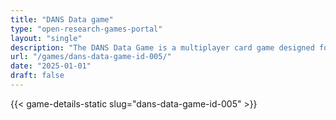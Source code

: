 ```yaml
---
title: "DANS Data game"
type: "open-research-games-portal"
layout: "single"
description: "The DANS Data Game is a multiplayer card game designed for researchers to explore the research data landscape. Players to collect sets of four cards by askin..."
url: "/games/dans-data-game-id-005/"
date: "2025-01-01"
draft: false
---
```


{{< game-details-static slug="dans-data-game-id-005" >}}
